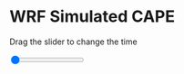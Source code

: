 <h1>WRF Simulated CAPE</h1>
<p>Drag the slider to change the time</p>

<div class="slidecontainer">
<input oninput='setImage(this)' class="slider" type="range" min="0" max="27" value="0" step="1" />
<img id='img'/>
</div>

<script>
var img = document.getElementById('img');
var img_array = ['/assets/images/wrf/cp_wrfout_d01_2020-04-26_12:00:00.png',
'/assets/images/wrf/cp_wrfout_d01_2020-04-26_13:00:00.png',
'/assets/images/wrf/cp_wrfout_d01_2020-04-26_14:00:00.png',
'/assets/images/wrf/cp_wrfout_d01_2020-04-26_15:00:00.png',
'/assets/images/wrf/cp_wrfout_d01_2020-04-26_16:00:00.png',
'/assets/images/wrf/cp_wrfout_d01_2020-04-26_17:00:00.png',
'/assets/images/wrf/cp_wrfout_d01_2020-04-26_18:00:00.png',
'/assets/images/wrf/cp_wrfout_d01_2020-04-26_19:00:00.png',
'/assets/images/wrf/cp_wrfout_d01_2020-04-26_20:00:00.png',
'/assets/images/wrf/cp_wrfout_d01_2020-04-26_21:00:00.png',
'/assets/images/wrf/cp_wrfout_d01_2020-04-26_22:00:00.png',
'/assets/images/wrf/cp_wrfout_d01_2020-04-26_23:00:00.png',
'/assets/images/wrf/cp_wrfout_d01_2020-04-27_00:00:00.png',
'/assets/images/wrf/cp_wrfout_d01_2020-04-27_01:00:00.png',
'/assets/images/wrf/cp_wrfout_d01_2020-04-27_02:00:00.png',
'/assets/images/wrf/cp_wrfout_d01_2020-04-27_03:00:00.png',
'/assets/images/wrf/cp_wrfout_d01_2020-04-27_04:00:00.png',
'/assets/images/wrf/cp_wrfout_d01_2020-04-27_05:00:00.png',
'/assets/images/wrf/cp_wrfout_d01_2020-04-27_06:00:00.png',
'/assets/images/wrf/cp_wrfout_d01_2020-04-27_07:00:00.png',
'/assets/images/wrf/cp_wrfout_d01_2020-04-27_08:00:00.png',
'/assets/images/wrf/cp_wrfout_d01_2020-04-27_09:00:00.png',
'/assets/images/wrf/cp_wrfout_d01_2020-04-27_10:00:00.png',
'/assets/images/wrf/cp_wrfout_d01_2020-04-27_11:00:00.png',
'/assets/images/wrf/cp_wrfout_d01_2020-04-27_12:00:00.png',
'/assets/images/wrf/cp_wrfout_d01_2020-04-27_13:00:00.png',
'/assets/images/wrf/cp_wrfout_d01_2020-04-27_14:00:00.png',];
function setImage(obj)
{
        var value = obj.value;
        img.src = img_array[value];

}
</script>
